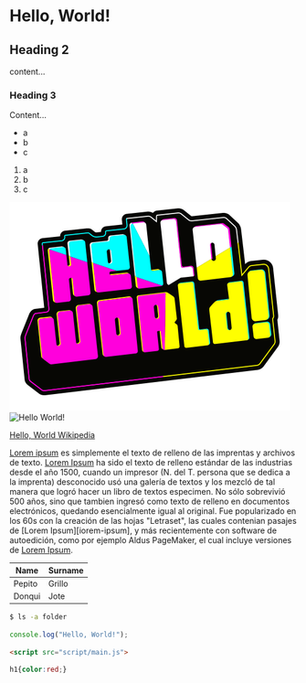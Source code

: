 # Hello, World!

## Heading 2

content...

### Heading 3


Content...

- a
- b
- c

1. a
2. b
3. c

![Hello World!](images/helloWorld.png)
![Hello World!](https://helloworld.raspberrypi.org/assets/helloworld-1b980fe2c0952d3d05a41c76e48dfd532bfe71d83d7d133d8d7fb1d1d08c61ac.png)

[Hello, World Wikipedia](https://es.wikipedia.org/wiki/Hola_mundo)

[Lorem ipsum][lorem-ipsum] es simplemente el texto de relleno de las imprentas y archivos de texto. [Lorem Ipsum][lorem-ipsum] ha sido el texto de relleno estándar de las industrias desde el año 1500, cuando un impresor (N. del T. persona que se dedica a la imprenta) desconocido usó una galería de textos y los mezcló de tal manera que logró hacer un libro de textos especimen. No sólo sobrevivió 500 años, sino que tambien ingresó como texto de relleno en documentos electrónicos, quedando esencialmente igual al original. Fue popularizado en los 60s con la creación de las hojas "Letraset", las cuales contenian pasajes de [Lorem Ipsum][iorem-ipsum], y más recientemente con software de autoedición, como por ejemplo Aldus PageMaker, el cual incluye versiones de [Lorem Ipsum][lorem-ipsum].

[lorem-ipsum]:https://es.wikipedia.org/wiki/Lorem_ipsum

| Name | Surname |
| ---- | ------- |
| Pepito | Grillo |
| Donqui | Jote |


```sh
$ ls -a folder
```

```js
console.log("Hello, World!");
```

```html
<script src="script/main.js">
```

```css
h1{color:red;}